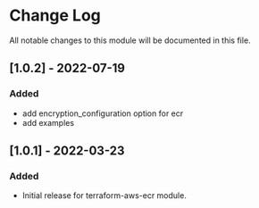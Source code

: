 # Change Log

All notable changes to this module will be documented in this file.

## [1.0.2] - 2022-07-19

### Added

- add encryption_configuration option for ecr
- add examples

## [1.0.1] - 2022-03-23

### Added

- Initial release for terraform-aws-ecr module.
